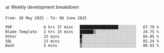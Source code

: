 📊 Weekly development breakdown
<!--START_SECTION:waka-->

```txt
From: 30 May 2025 - To: 06 June 2025

PHP              6 hrs 37 mins   █████████████████░░░░░░░░   67.79 %
Blade Template   2 hrs 25 mins   ██████▒░░░░░░░░░░░░░░░░░░   24.75 %
Other            23 mins         █░░░░░░░░░░░░░░░░░░░░░░░░   04.05 %
SQL              13 mins         ▓░░░░░░░░░░░░░░░░░░░░░░░░   02.24 %
Bash             5 mins          ▒░░░░░░░░░░░░░░░░░░░░░░░░   00.93 %
```

<!--END_SECTION:waka-->
